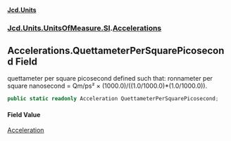 #### [Jcd.Units](index.md 'index')

### [Jcd.Units.UnitsOfMeasure.SI](Jcd.Units.UnitsOfMeasure.SI.md 'Jcd.Units.UnitsOfMeasure.SI').[Accelerations](Accelerations.md 'Jcd.Units.UnitsOfMeasure.SI.Accelerations')

## Accelerations.QuettameterPerSquarePicosecond Field

quettameter per square picosecond defined such that: ronnameter per square nanosecond = Qm/ps² ×
(1000.0)/((1.0/1000.0)*(1.0/1000.0)).

```csharp
public static readonly Acceleration QuettameterPerSquarePicosecond;
```

#### Field Value

[Acceleration](Acceleration.md 'Jcd.Units.UnitTypes.Acceleration')